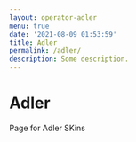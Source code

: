 ```yaml
---
layout: operator-adler
menu: true
date: '2021-08-09 01:53:59'
title: Adler
permalink: /adler/
description: Some description.
---
```


# Adler

Page for Adler SKins